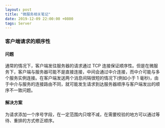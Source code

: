 ```yaml
---
layout: post
title: "微服务相关笔记"
date: 2019-12-09 22:00:00 +0800
tags: Server
---
```


### 客户端请求的顺序性

#### 问题

通常的情况下，客户端发往服务器的请求通过 TCP 连接保证顺序性。但是在微服务下，客户端与服务器可能不是直接连接，中间会通过中介连接，而中介可能与多个服务实例连接。在客户端发送两个消息间隔很短的情况下(例如小于 1 毫秒)，由于中介与服务的连接路由不同，就可能发生请求到达服务器顺序与客户端发出的顺序不一致问题。

#### 解决方案

为请求添加一个序号字段，在一定范围内只增不减，在需要校验的地方可以通过等待、重排的方式修正顺序。
